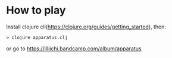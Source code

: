 # How to play

Install clojure cli(https://clojure.org/guides/getting_started), then:

```
> clojure apparatus.clj
```

or go to https://illiichi.bandcamp.com/album/apparatus

